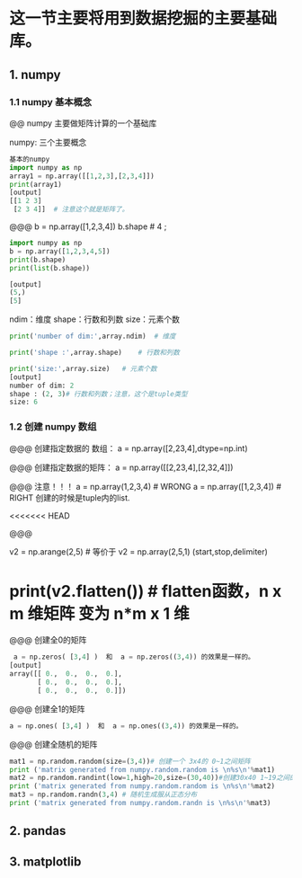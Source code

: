 # 这一节主要将用到数据挖掘的主要基础库。

## 1. numpy 

### 1.1 numpy 基本概念

@@ numpy 主要做矩阵计算的一个基础库

numpy: 三个主要概念

```Python
基本的numpy
import numpy as np
array1 = np.array([[1,2,3],[2,3,4]]) 
print(array1)
[output]
[[1 2 3]
 [2 3 4]]  # 注意这个就是矩阵了。 
```

@@@
b = np.array([1,2,3,4])
b.shape # 4 ; 

```Python
import numpy as np
b = np.array([1,2,3,4,5])
print(b.shape)
print(list(b.shape))

[output]
(5,)
[5]
```

ndim：维度
shape：行数和列数
size：元素个数

```Python
print('number of dim:',array.ndim)  # 维度

print('shape :',array.shape)    # 行数和列数

print('size:',array.size)   # 元素个数
[output]
number of dim: 2
shape : (2, 3)# 行数和列数；注意，这个是tuple类型
size: 6

```
### 1.2 创建 numpy 数组

@@@
创建指定数据的 数组： a = np.array([2,23,4],dtype=np.int)  

@@@ 
创建指定数据的矩阵：  a = np.array([[2,23,4],[2,32,4]])  

@@@
注意！！！
a = np.array(1,2,3,4)    # WRONG
a = np.array([1,2,3,4])  # RIGHT 创建的时候是tuple内的list.  

<<<<<<< HEAD

@@@

v2 = np.arange(2,5)  # 等价于 v2 = np.array(2,5,1) (start,stop,delimiter)

print(v2.flatten()) # flatten函数，n x m 维矩阵 变为 n*m x 1 维
=======

@@@
创建全0的矩阵
```Python
 a = np.zeros( [3,4] )  和  a = np.zeros((3,4)) 的效果是一样的。
[output]
array([[ 0.,  0.,  0.,  0.],
       [ 0.,  0.,  0.,  0.],
       [ 0.,  0.,  0.,  0.]])
```

@@@
创建全1的矩阵
```Python
a = np.ones( [3,4] )  和  a = np.ones((3,4)) 的效果是一样的。
```

@@@
创建全随机的矩阵

```Python
mat1 = np.random.random(size=(3,4))# 创建一个 3x4的 0~1之间矩阵
print ('matrix generated from numpy.random.random is \n%s\n'%mat1)
mat2 = np.random.randint(low=1,high=20,size=(30,40))#创建30x40 1~19之间的矩阵
print ('matrix generated from numpy.random.random is \n%s\n'%mat2)
mat3 = np.random.randn(3,4) # 随机生成服从正态分布
print ('matrix generated from numpy.random.randn is \n%s\n'%mat3)

```



## 2. pandas

## 3. matplotlib

